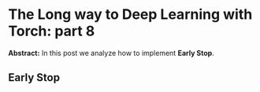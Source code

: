 The Long way to Deep Learning with Torch: part 8
============
**Abstract:** In this post we analyze how to implement **Early Stop**.

## Early Stop

